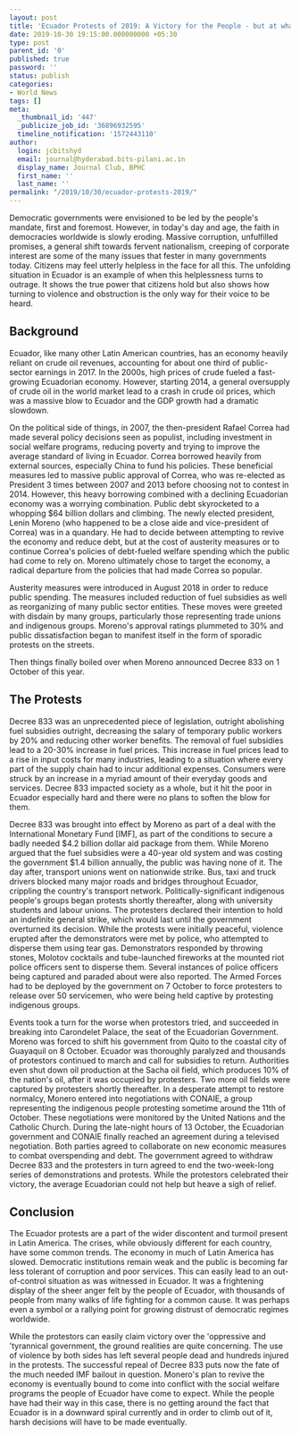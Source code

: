 ```yaml
---
layout: post
title: 'Ecuador Protests of 2019: A Victory for the People - but at what cost?'
date: 2019-10-30 19:15:00.000000000 +05:30
type: post
parent_id: '0'
published: true
password: ''
status: publish
categories:
- World News
tags: []
meta:
  _thumbnail_id: '447'
  _publicize_job_id: '36896932595'
  timeline_notification: '1572443110'
author:
  login: jcbitshyd
  email: journal@hyderabad.bits-pilani.ac.in
  display_name: Journal Club, BPHC
  first_name: ''
  last_name: ''
permalink: "/2019/10/30/ecuador-protests-2019/"
---
```

<p><!-- wp:paragraph --></p>
<p>Democratic governments were envisioned to be led by the people's mandate, first and foremost. However, in today's day and age, the faith in democracies worldwide is slowly eroding. Massive corruption, unfulfilled promises, a general shift towards fervent nationalism, creeping of corporate interest are some of the many issues that fester in many governments today. Citizens may feel utterly helpless in the face for all this. The unfolding situation in Ecuador is an example of when this helplessness turns to outrage. It shows the true power that citizens hold but also shows how turning to violence and obstruction is the only way for their voice to be heard.</p>
<p><!-- /wp:paragraph --></p>
<p><!-- wp:heading --></p>
<h2><strong>Background</strong></h2>
<p><!-- /wp:heading --></p>
<p><!-- wp:paragraph --></p>
<p>Ecuador, like many other Latin American countries, has an economy heavily reliant on crude oil revenues, accounting for about one third of public-sector earnings in 2017. In the 2000s, high prices of crude fueled a fast-growing Ecuadorian economy. However, starting 2014, a general oversupply of crude oil in the world market lead to a crash in crude oil prices, which was a massive blow to Ecuador and the GDP growth had a dramatic slowdown. </p>
<p><!-- /wp:paragraph --></p>
<p><!-- wp:paragraph --></p>
<p>On the political side of things, in 2007, the then-president Rafael Correa had made several policy decisions seen as populist, including investment in social welfare programs, reducing poverty and trying to improve the average standard of living in Ecuador. Correa borrowed heavily from external sources, especially China to fund his policies. These beneficial measures led to massive public approval of Correa, who was re-elected as President 3 times between 2007 and 2013 before choosing not to contest in 2014. However, this heavy borrowing combined with a declining Ecuadorian economy was a worrying combination. Public debt skyrocketed to a whopping $64 billion dollars and climbing. The newly elected president, Lenin Moreno (who happened to be a close aide and vice-president of Correa) was in a quandary. He had to decide between attempting to revive the economy and reduce debt, but at the cost of austerity measures or to continue Correa's policies of debt-fueled welfare spending which the public had come to rely on. Moreno ultimately chose to target the economy, a radical departure from the policies that had made Correa so popular. </p>
<p><!-- /wp:paragraph --></p>
<p><!-- wp:paragraph --></p>
<p>Austerity measures were introduced in August 2018 in order to reduce public spending. The measures included reduction of fuel subsidies as well as reorganizing of many public sector entities. These moves were greeted with disdain by many groups, particularly those representing trade unions and indigenous groups. Moreno's approval ratings plummeted to 30% and public dissatisfaction began to manifest itself in the form of sporadic protests on the streets.</p>
<p><!-- /wp:paragraph --></p>
<p><!-- wp:paragraph --></p>
<p>Then things finally boiled over when Moreno announced Decree 833 on 1 October of this year.</p>
<p><!-- /wp:paragraph --></p>
<p><!-- wp:heading --></p>
<h2>The Protests</h2>
<p><!-- /wp:heading --></p>
<p><!-- wp:paragraph --></p>
<p>Decree 833 was an unprecedented piece of legislation, outright abolishing fuel subsidies outright, decreasing the salary of temporary public workers by 20% and reducing other worker benefits. The removal of fuel subsidies lead to a 20-30% increase in fuel prices. This increase in fuel prices lead to a rise in input costs for many industries, leading to a situation where every part of the supply chain had to incur additional expenses. Consumers were struck by an increase in a myriad amount of their everyday goods and services. Decree 833 impacted society as a whole, but it hit the poor in Ecuador especially hard and there were no plans to soften the blow for them.</p>
<p><!-- /wp:paragraph --></p>
<p><!-- wp:paragraph --></p>
<p>Decree 833 was brought into effect by Moreno as part of a deal with the International Monetary Fund [IMF], as part of the conditions to secure a badly needed $4.2 billion dollar aid package from them. While Moreno argued that the fuel subsidies were a 40-year old system and was costing the government $1.4 billion annually, the public was having none of it. The day after, transport unions went on nationwide strike. Bus, taxi and truck drivers blocked many major roads and bridges throughout Ecuador, crippling the country's transport network. Politically-significant indigenous people's groups began protests shortly thereafter, along with university students and labour unions. The protesters declared their intention to hold an indefinite general strike, which would last until the government overturned its decision. While the protests were initially peaceful, violence erupted after the demonstrators were met by police, who attempted to disperse them using tear gas. Demonstrators responded by throwing stones, Molotov cocktails and tube-launched fireworks at the mounted riot police officers sent to disperse them. Several instances of police officers being captured and paraded about were also reported. The Armed Forces had to be deployed by the government on 7 October to force protesters to release over 50 servicemen, who were being held captive by protesting indigenous groups.</p>
<p><!-- /wp:paragraph --></p>
<p><!-- wp:paragraph --></p>
<p>Events took a turn for the worse when protestors tried, and succeeded in breaking into Carondelet Palace, the seat of the Ecuadorian Government. Moreno was forced to shift his government from Quito to the coastal city of Guayaquil on 8 October. Ecuador was thoroughly paralyzed and thousands of protestors continued to march and call for subsidies to return. Authorities even shut down oil production at the Sacha oil field, which produces 10% of the nation's oil, after it was occupied by protesters. Two more oil fields were captured by protesters shortly thereafter. In a desperate attempt to restore normalcy, Monero entered into negotiations with CONAIE, a group representing the indigenous people protesting sometime around the 11th of October. These negotiations were monitored by the United Nations and the Catholic Church. During the late-night hours of 13 October, the Ecuadorian government and CONAIE finally reached an agreement during a televised negotiation. Both parties agreed to collaborate on new economic measures to combat overspending and debt. The government agreed to withdraw Decree 833 and the protesters in turn agreed to end the two-week-long series of demonstrations and protests. While the protestors celebrated their victory, the average Ecuadorian could not help but heave a sigh of relief.</p>
<p><!-- /wp:paragraph --></p>
<p><!-- wp:heading --></p>
<h2>Conclusion</h2>
<p><!-- /wp:heading --></p>
<p><!-- wp:paragraph --></p>
<p>The Ecuador protests are a part of the wider discontent and turmoil present in Latin America. The crises, while obviously different for each country, have some common trends. The economy in much of Latin America has slowed. Democratic institutions remain weak and the public is becoming far less tolerant of corruption and poor services. This can easily lead to an out-of-control situation as was witnessed in Ecuador. It was a frightening display of the sheer anger felt by the people of Ecuador, with thousands of people from many walks of life fighting for a common cause. It was perhaps even a symbol or a rallying point for growing distrust of democratic regimes worldwide.</p>
<p><!-- /wp:paragraph --></p>
<p><!-- wp:paragraph --></p>
<p>While the protestors can easily claim victory over the 'oppressive and 'tyrannical government, the ground realities are quite concerning. The use of violence by both sides has left several people dead and hundreds injured in the protests. The successful repeal of Decree 833 puts now the fate of the much needed IMF bailout in question. Monero's plan to revive the economy is eventually bound to come into conflict with the social welfare programs the people of Ecuador have come to expect. While the people have had their way in this case, there is no getting around the fact that Ecuador is in a downward spiral currently and in order to climb out of it, harsh decisions will have to be made eventually.   </p>
<p><!-- /wp:paragraph --></p>

